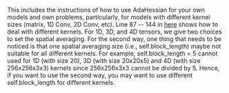 This includes the instructions of how to use AdaHessian for your own models and own problems, particularly, for models with different kernel sizes (matrix, 1D Conv, 2D Conv, etc). Line 87 -- 144 in [here](https://github.com/amirgholami/adahessian/blob/master/instruction/adahessian.py) shows how to deal with different kernels. For 1D, 3D, and 4D tensors, we give two choices to set the spatial averaging. For the second way, one thing that needs to be noticed is that one spatial averaging size (i.e., self.block_length) maybe not suitable for all different kernels. For example, self.block_length = 5 cannot used for 1D (with size 20), 3D (with size 20x20x5) and 4D (with size 256x256x3x3) kernels since 256x256x3x3 cannot be divided by 5. Hence, if you want to use the second way, you may want to use different self.block_length for different kernels. 
